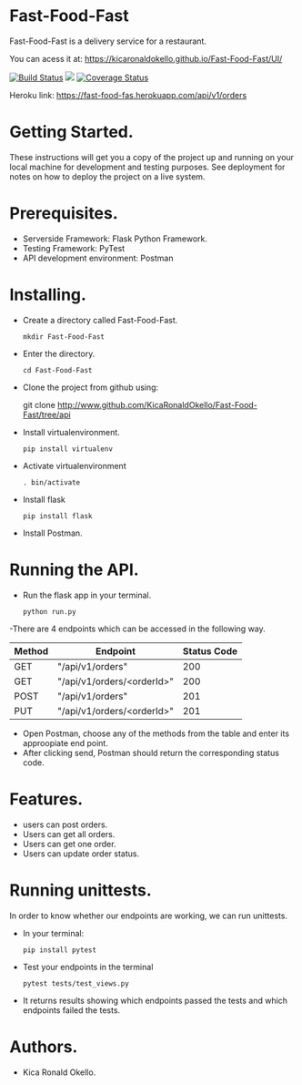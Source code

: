 # Fast-Food-Fast
Fast-Food-Fast is a delivery service for a restaurant.

You can acess it at:
    https://kicaronaldokello.github.io/Fast-Food-Fast/UI/
    
   [![Build Status](https://travis-ci.org/KicaRonaldOkello/Fast-Food-Fast.svg?branch=ft-challenge3)](https://travis-ci.org/KicaRonaldOkello/Fast-Food-Fast)
   <a href="https://codeclimate.com/github/KicaRonaldOkello/Fast-Food-Fast/maintainability"><img src="https://api.codeclimate.com/v1/badges/153f76beb7e25267ced5/maintainability" /></a>
   [![Coverage Status](https://coveralls.io/repos/github/KicaRonaldOkello/Fast-Food-Fast/badge.svg?branch=ft-challenge3)](https://coveralls.io/github/KicaRonaldOkello/Fast-Food-Fast?branch=ft-challenge3)
   
  Heroku link:
    https://fast-food-fas.herokuapp.com/api/v1/orders
   
   
# Getting Started.
These instructions will get you a copy of the project up and running on your local machine for development and testing purposes. See deployment for notes on how to deploy the project on a live system.
# Prerequisites.
- Serverside Framework: Flask Python Framework.
- Testing Framework: PyTest
- API development environment: Postman


# Installing.
- Create a directory called Fast-Food-Fast.

    `mkdir Fast-Food-Fast`
- Enter the directory.

    `cd Fast-Food-Fast`
- Clone the project from github using:

     git clone http://www.github.com/KicaRonaldOkello/Fast-Food-Fast/tree/api
- Install virtualenvironment.

    `pip install virtualenv`
- Activate virtualenvironment 

    `. bin/activate`
- Install flask

    `pip install flask`
- Install Postman.
 # Running the API.
 - Run the flask app in your terminal.
 
    `python run.py`
    
 -There are 4 endpoints which can be accessed in the following way.
 
   | Method | Endpoint | Status Code |
   |--------|----------|-------------|
   | GET | "/api/v1/orders" | 200 |
   | GET | "/api/v1/orders/\<orderId>\" | 200 |
   | POST | "/api/v1/orders" | 201 |
   | PUT | "/api/v1/orders/\<orderId>\" |201 |
    
  
 - Open Postman, choose any of the methods from the table and enter its approopiate end point.
 - After clicking send, Postman should return the corresponding status code.
  
 # Features.
 - users can post orders.
 - Users can get all orders.
 - Users can get one order.
 - Users can update order status.
  
  # Running unittests.
  In order to know whether our endpoints are working, we can run unittests.
  - In your terminal:
  
    `pip install pytest`
  - Test your endpoints in the terminal
  
    `pytest tests/test_views.py`
  - It returns results showing which endpoints passed the tests and which endpoints failed the tests.
  
  # Authors.
  - Kica Ronald Okello.
